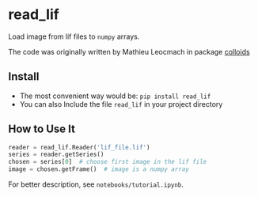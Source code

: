 # read_lif

Load image from lif files to `numpy` arrays.

The code was originally written by Mathieu Leocmach in package [colloids](https://github.com/MathieuLeocmach/colloids)

## Install

- The most convenient way would be: `pip install read_lif`
- You can also Include the file `read_lif` in your project directory

## How to Use It

```python
reader = read_lif.Reader('lif_file.lif')
series = reader.getSeries()
chosen = series[0]  # choose first image in the lif file
image = chosen.getFrame()  # image is a numpy array
```

For better description, see `notebooks/tutorial.ipynb`.